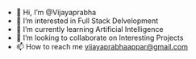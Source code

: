 - 👋 Hi, I’m @Vijayaprabha
- 👀 I’m interested in Full Stack Delvelopment
- 🌱 I’m currently learning Artificial Intelligence  
- 💞️ I’m looking to collaborate on Interesting Projects
- 📫 How to reach me vijayaprabhaappar@gmail.com

<!---
Vijayaprabha
/Vijayaprabha is a ✨ special ✨ repository because its `README.md` (this file) appears on your GitHub profile.
You can click the Preview link to take a look at your changes.
--->
